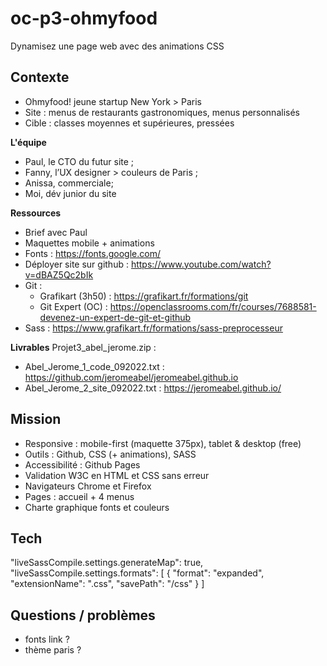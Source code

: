 # oc-p3-ohmyfood
Dynamisez une page web avec des animations CSS

## Contexte
- Ohmyfood! jeune startup New York > Paris
- Site : menus de restaurants gastronomiques, menus personnalisés
- Cible : classes moyennes et supérieures, pressées

**L'équipe**
- Paul, le CTO du futur site ;
- Fanny, l’UX designer > couleurs de Paris ;
- Anissa, commerciale;
- Moi, dév junior du site

**Ressources**
- Brief avec Paul
- Maquettes mobile + animations
- Fonts : https://fonts.google.com/
- Déployer site sur github : https://www.youtube.com/watch?v=dBAZ5Qc2bIk
- Git : 
    - Grafikart (3h50) : https://grafikart.fr/formations/git
    - Git Expert (OC) : https://openclassrooms.com/fr/courses/7688581-devenez-un-expert-de-git-et-github
- Sass : https://www.grafikart.fr/formations/sass-preprocesseur

**Livrables**
Projet3_abel_jerome.zip :
- Abel_Jerome_1_code_092022.txt : https://github.com/jeromeabel/jeromeabel.github.io
- Abel_Jerome_2_site_092022.txt : https://jeromeabel.github.io/

## Mission
- Responsive : mobile-first (maquette 375px), tablet & desktop (free)
- Outils : Github, CSS (+ animations), SASS
- Accessibilité : Github Pages
- Validation W3C en HTML et CSS sans erreur
- Navigateurs Chrome et Firefox
- Pages : accueil + 4 menus
- Charte graphique fonts et couleurs

## Tech
"liveSassCompile.settings.generateMap": true,
  "liveSassCompile.settings.formats": [
    {
      "format": "expanded",
      "extensionName": ".css",
      "savePath": "/css"
    }
  ]

## Questions / problèmes
- fonts link ?
- thème paris ?